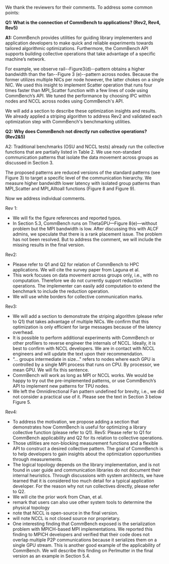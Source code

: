 We thank the reviewers for their comments. To address some common points:

**Q1: What is the connection of CommBench to applications? (Rev2, Rev4, Rev5)**

**A1:** CommBench provides utilities for guiding library implementers and application developers  to make quick and reliable experiments towards tailored algorithmic optimizations. Furthermore, the CommBench API supports building collective operations that take advantage of a specific machine’s network.

For example, we observe rail--Figure3(d)--pattern obtains a higher bandwidth than the fan--Figure 3 (e)--pattern across nodes. Because the former utilizes multiple NICs per node however, the latter chokes on a single NIC. We used this insight to implement Scatter operation that runs four times faster than MPI_Scatter function with a few lines of code using CommBench’s API. We tuned the performance by choosing IPC within nodes and NCCL across nodes using CommBench's API. 
 
We will add a section to describe these optimization insights and results. We already applied a striping algorithm to address Rev2 and validated each optimization step with CommBench's benchmarking utilities.
 
**Q2: Why does CommBench not directly run collective operations? (Rev2&5)**

A2: Traditional benchmarks (OSU and NCCL tests) already run the collective functions that are partially listed in Table 2. We use non-standard communication patterns that isolate the data movement across groups as discussed in Section 3.

The proposed patterns are reduced versions of the standard patterns (see Figure 3) to target a specific level of the communication hierarchy. We measure higher bandwidth lower latency with isolated group patterns than MPI_Scatter and MPI_Alltoall functions (Figure 8 and Figure 9).

Now we address individual comments.

Rev 1:
- We will fix the figure references and reported typos.
- In Section 5.3, CommBench runs on ThetaGPU—Figure 8(e)—without problem but the MPI bandwidth is low. After discussing this with ALCF admins, we speculate that there is a rank placement issue. The problem has not been resolved. But to address the comment, we will include the missing results in the final version.

Rev2:
- Please refer to Q1 and Q2 for relation of CommBench to HPC applications. We will cite the survey paper from Laguna et al.
- This work focuses on data movement across groups only, i.e., with no computation. Therefore we do not currently support reduction operations. The implementer can easily add computation to extend the benchmark to include the reduction operation.
- We will use white borders for collective communication marks.

Rev3:
- We will add a section to demonstrate the striping algorithm (please refer to Q1) that takes advantage of multiple NICs. We confirm that this optimization is only efficient for large messages because of the latency overhead.
- It is possible to perform additional experiments with CommBench or other profilers to reverse engineer the internals of NCCL. Ideally, it is best to confirm with NCCL developers. We are in contact with NCCL engineers and will update the text upon their recommendation.
- “... groups intermediate in size…" refers to nodes where each GPU is controlled by a single MPI process that runs on CPU. By processor, we mean GPU. We will fix this sentence.
- CommBench will work as long as MPI or NCCL works. We would be happy to try out the pre-implemented patterns, or use CommBench’s API to implement new patterns for TPU nodes.
- We left the Omnidirectional Fan pattern undefined for brevity, i.e., we did not consider a practical use of it. Please see the text in Section 3 below Figure 5.

Rev4:
- To address the motivation, we propose adding a section that demonstrates how CommBench is useful for optimizing a library collective function (please refer to Q1).
Rev5:
Please refer to Q1 for CommBench applicability and Q2 for its relation to collective operations.
- Those utilities are non-blocking measurement functions and a flexible API to construct a desired collective pattern. The goal of CommBench is to help developers to gain insights about the optimization opportunities through measurements.
- The logical topology depends on the library implementation, and is not found in user guide and communication libraries do not document their internal heuristics. Through discussions with system architects, we have learned that it is considered too much detail for a typical application developer.
For the reason why not run collectives directly, please refer to Q2.
- We will cite the prior work from Chan, et al.
- remark that users can also use other system tools to determine the physical topology
- note that NCCL is open-source in the final version.
- will note NCCL is not closed source nor proprietary.
- One interesting finding that CommBench exposed is the serialization problem with MPICH-based MPI implementations. We reported this finding to MPICH developers and verified that their code does not overlap multiple P2P communications because it serializes them on a single GPU stream. This is another good example of the applicability of CommBench.  We will describe this finding on Perlmutter in the final version as an example in Section 5.4.

